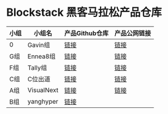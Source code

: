 # Blockstack 黑客马拉松产品仓库

|小组|小组名|产品Github仓库|产品公网链接|
|--|--|--|--|
| 0 |Gavin组| [链接](https://github.com/BlockstackYikuaiCourse/Blockstack-MessageBoard) | [链接](https://bsmessboard.netlify.app)|
| G组 |Ennea8组| [链接](https://github.com/ennea8/XBoard.git) | [链接](https://xboard.netlify.app/)|
| F组 |Tally组| [链接](https://github.com/oneblocktest/blockstack-tally) | [链接](https://blockstack-tally.netlify.app)|
| C组 |C位出道| [链接](https://github.com/yadongcao/decentralization_dataset_fair) | [链接](https://org.modao.cc/app/09c38a2def80b1961fe68105e7224c8160ad352f?simulator_type=device&sticky#screen=sk95wz48l4nwc90)|
| A组 |VisualNext| [链接](https://block.vnvideogo.com) | [链接](https://block.vnvideogo.com)|
| B组 |yanghyper| [链接](https://github.com/dengrun/mytalk) | |
